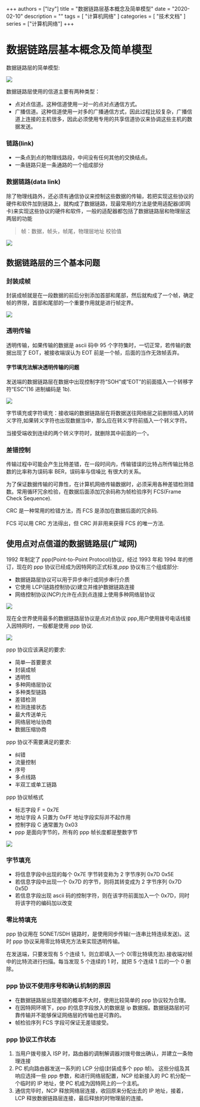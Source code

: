 +++
authors = ["lzy"]
title = "数据链路层基本概念及简单模型"
date = "2020-02-10"
description = ""
tags = [
    "计算机网络"
]
categories = [
    "技术文档"
]
series = ["计算机网络"]
+++

# 数据链路层基本概念及简单模型

数据链路层的简单模型:

![](../static/P11BbAs4jotaAdxiyUYceDXZn4b.png)

数据链路层使用的信道主要有两种类型：

- 点对点信道。这种信道使用一对一的点对点通信方式。
- 广播信道。这种信道使用一对多的广播通信方式，因此过程比较复杂，广播信道上连接的主机很多，因此必须使用专用的共享信道协议来协调这些主机的数据发送。

### 链路(link)

- 一条点到点的物理线路段，中间没有任何其他的交换结点。
- 一条链路只是一条通路的一个组成部分

### 数据链路(data link)

除了物理线路外，还必须有通信协议来控制这些数据的传输，若把实现这些协议的硬件和软件加到链路上，就构成了数据链路，现最常用的方法是使用适配器(即网卡)来实现这些协议的硬件和软件，一般的适配器都包括了数据链路层和物理层这两层的功能

> 帧：数据，帧头，帧尾，物理层地址 校验值

![](../static/NHW0bQh1lowONqxjfntcZWkpntg.png)

## 数据链路层的三个基本问题

### 封装成帧

封装成帧就是在一段数据的前后分别添加首部和尾部，然后就构成了一个帧，确定帧的界限，首部和尾部的一个重要作用就是进行帧定界。

![](../static/P2y6bvHOOoZ7i4xVt0ic792in0b.png)

### 透明传输

透明传输，如果传输的数据是 ascii 码中 95 个字符集时，一切正常，若传输的数据出现了 EOT，被接收端误认为 EOT 前是一个帧，后面的当作无效帧丢弃。

#### 字节填充法解决透明传输的问题

发送端的数据链路层在数据中出现控制字符“SOH”或“EOT”的前面插入一个转移字符“ESC”(16 进制编码是 1b).

![](../static/L4CpbV0G1okx9pxUdpVcOmYenzc.png)

字节填充或字符填充：接收端的数据链路层在将数据送往网络层之前删除插入的转义字符,如果转义字符也出现数据当中，那么应在转义字符前插入一个转义字符。

当接受端收到连续的两个转义字符时，就删除其中前面的一个。

### 差错控制

传输过程中可能会产生比特差错，在一段时间内，传输错误的比特占所传输比特总数的比率称为误码率 BER，误码率与信噪比 有很大的关系。

为了保证数据传输的可靠性，在计算机网络传输数据时，必须采用各种差错检测错数。常用循环冗余检验，在数据后面添加冗余码称为帧检验序列 FCS(Frame Check Sequence).

CRC 是一种常用的检错方法，而 FCS 是添加在数据后面的冗余码.

FCS 可以用 CRC 方法得出，但 CRC 并非用来获得 FCS 的唯一方法.

## 使用点对点信道的数据链路层(广域网)

1992 年制定了 ppp(Point-to-Point Protocol)协议，经过 1993 年和 1994 年的修订，现在的 ppp 协议已经成为因特网的正式标准,ppp 协议有三个组成部分:

- 数据链路层协议可以用于异步串行或同步串行介质
- 它使用 LCP(链路控制协议)建立并维护数据链路连接
- 网络控制协议(NCP)允许在点到点连接上使用多种网络层协议

![](../static/Hvd1bDwVZoK2i9xRyr4cS77BnUc.png)

现在全世界使用最多的数据链路层协议是点对点协议 ppp,用户使用拨号电话线接入因特网时，一般都是使用 ppp 协议.

![](../static/RtJkb8nvaoEqD5xkQEKcQl7UnXc.png)

ppp 协议应该满足的要求:

- 简单—首要要求
- 封装成帧
- 透明性
- 多种网络层协议
- 多种类型链路
- 差错检测
- 检测连接状态
- 最大传送单元
- 网络层地址协商
- 数据压缩协商

ppp 协议不需要满足的要求:

- 纠错
- 流量控制
- 序号
- 多点线路
- 半双工或单工链路

ppp 协议帧格式

- 标志字段 F = 0x7E
- 地址字段 A 只置为 0xFF 地址字段实际并不起作用
- 控制字段 C 通常置为 0x03
- ppp 是面向字节的，所有的 ppp 帧长度都是整数字节

![](../static/ZwJBbNeEuoJXnoxJg3YcG1obng3.png)

### 字节填充

- 将信息字段中出现的每个 0x7E 字节转变称为 2 字节序列 0x7D 0x5E
- 若信息字段中出现一个 0x7D 的字节，则将其转变成为 2 字节序列 0x7D 0x5D
- 若信息字段出现 ascii 码的控制字符，则在该字符前面加入一个 0x7D，同时将该字符的编码加以改变

### 零比特填充

ppp 协议用在 SONET/SDH 链路时，是使用同步传输(一连串比特连续发送)。这时 ppp 协议采用零比特填充方法来实现透明传输。

在发送端，只要发现有 5 个连续 1，则立即填入一个 0(零比特填充法).接收端对帧中的比特流进行扫描。每当发现 5 个连续的 1 时，就把 5 个连续 1 后的一个 0 删除。

### ppp 协议不使用序号和确认机制的原因

- 在数据链路层出现差错的概率不大时，使用比较简单的 ppp 协议较为合理。
- 在因特网环境下，ppp 的信息字段放入的数据是 ip 数据报。数据链路层的可靠传输并不能够保证网络层的传输也是可靠的。
- 帧检验序列 FCS 字段可保证无差错接受。

### ppp 协议工作状态

1. 当用户拨号接入 ISP 时，路由器的调制解调器对拨号做出确认，并建立一条物理连接
2. PC 机向路由器发送一系列的 LCP 分组(封装成多个 ppp 帧)。
   这些分组及其响应选择一些 ppp 参数，和进行网络层配置，NCP 给新接入的 PC 机分配一个临时的 IP 地址，使 PC 机成为因特网上的一个主机。
3. 通信完毕时，NCP 释放网络层连接，收回原来分配出去的 IP 地址，接着，LCP 释放数据链路层连接，最后释放的时物理层的连接。
